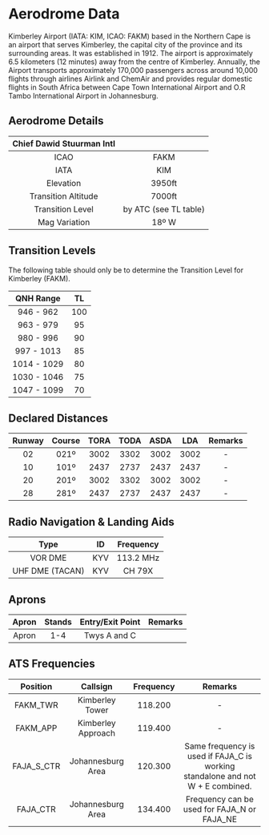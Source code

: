 # Aerodrome Data
Kimberley Airport (IATA: KIM, ICAO: FAKM) based in the Northern Cape is an airport that serves Kimberley, the capital city of the province and its surrounding areas. It was established in 1912. The airport is approximately 6.5 kilometers (12 minutes) away from the centre of Kimberley. Annually, the Airport transports approximately 170,000 passengers across around 10,000 flights through airlines Airlink and ChemAir and provides regular domestic flights in South Africa between Cape Town International Airport and O.R Tambo International Airport in Johannesburg.


## Aerodrome Details

|  Chief Dawid Stuurman Intl   |                           |
| :---------: | :----------------------------------: |
| ICAO | FAKM |
| IATA | KIM |
| Elevation | 3950ft |
| Transition Altitude | 7000ft |
| Transition Level | by ATC (see TL table) |
| Mag Variation | 18º W |

## Transition Levels

The following table should only be to determine the Transition Level for Kimberley (FAKM).

| QNH Range | TL |
| :---------: | :---------: |
| 946 - 962 | 100 |
| 963 - 979 | 95 |
| 980 - 996 | 90 |
| 997 - 1013 | 85 |
| 1014 - 1029 | 80 |
| 1030 - 1046 | 75 |
| 1047 - 1099 | 70 |

## Declared Distances

| Runway | Course | TORA | TODA | ASDA | LDA | Remarks |
| :---------: | :---------: | :---------: | :---------: | :---------: | :---------: | :---------: |
| 02     | 021º    | 3002     | 3302     | 3002     | 3002    | - |
| 10     | 101º    | 2437     | 2737     | 2437     | 2437    | - |
| 20     | 201º    | 3002     | 3302     | 3002     | 3002    | - |
| 28     | 281º    | 2437     | 2737     | 2437     | 2437    | - |


## Radio Navigation & Landing Aids

| Type | ID | Frequency | 
| :---------: | :---------: | :---------: |
| VOR DME | KYV | 113.2 MHz |
| UHF DME (TACAN) | KYV | CH 79X |

## Aprons 

| Apron | Stands | Entry/Exit Point | Remarks |
| :---------: | :---------: | :---------: | :---------: |
| Apron | 1-4 | Twys A and C                | | |

## ATS Frequencies

| Position    | Callsign              | Frequency | Remarks             |
| :---------: | :---------: | :---------: | :---------: |
| FAKM_TWR    | Kimberley Tower        | 118.200   | -                   |
| FAKM_APP    | Kimberley Approach  | 119.400   | -                   |
| FAJA_S_CTR    | Johannesburg Area     | 120.300   | Same frequency is used if FAJA_C is working standalone and not W + E combined. |
| FAJA_CTR    | Johannesburg Area     | 134.400   | Frequency can be used for FAJA_N or FAJA_NE |